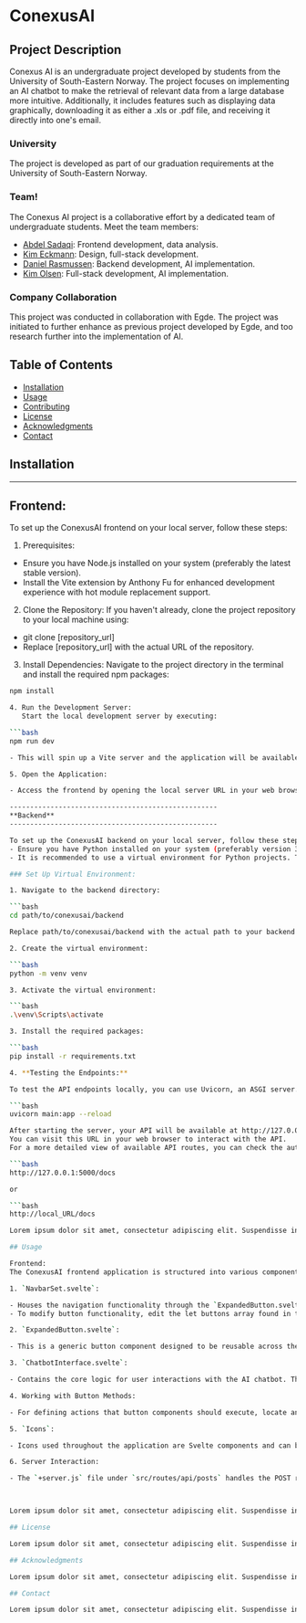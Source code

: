 # ConexusAI

## Project Description

Conexus AI is an undergraduate project developed by students from the University of South-Eastern Norway. The project focuses on implementing an AI chatbot to make the retrieval of relevant data from a large database more intuitive. Additionally, it includes features such as displaying data graphically, downloading it as either a .xls or .pdf file, and receiving it directly into one's email.

### University

The project is developed as part of our graduation requirements at the University of South-Eastern Norway.

### Team!

The Conexus AI project is a collaborative effort by a dedicated team of undergraduate students. Meet the team members:

- [Abdel Sadaqi](link-to-profile): Frontend development, data analysis.
- [Kim Eckmann](link-to-profile): Design, full-stack development.
- [Daniel Rasmussen](link-to-profile): Backend development, AI implementation.
- [Kim Olsen](link-to-profile): Full-stack development, AI implementation.

### Company Collaboration

This project was conducted in collaboration with Egde. The project was initiated to further enhance as previous project developed by Egde, and too research further into the implementation of AI.

## Table of Contents

- [Installation](#installation)
- [Usage](#usage)
- [Contributing](#contributing)
- [License](#license)
- [Acknowledgments](#acknowledgments)
- [Contact](#contact)

## Installation
---------------------------------------------------
**Frontend:**
---------------------------------------------------
To set up the ConexusAI frontend on your local server, follow these steps:

1. Prerequisites:

- Ensure you have Node.js installed on your system (preferably the latest stable version).
- Install the Vite extension by Anthony Fu for enhanced development experience with hot module replacement support.

2. Clone the Repository:
   If you haven't already, clone the project repository to your local machine using:

- git clone [repository_url]
- Replace [repository_url] with the actual URL of the repository.

3. Install Dependencies:
   Navigate to the project directory in the terminal and install the required npm packages:

```bash
npm install

4. Run the Development Server:
   Start the local development server by executing:

```bash
npm run dev

- This will spin up a Vite server and the application will be available on a local URL, typically http://localhost:3000.

5. Open the Application:

- Access the frontend by opening the local server URL in your web browser.

---------------------------------------------------
**Backend**
---------------------------------------------------

To set up the ConexusAI backend on your local server, follow these steps:
- Ensure you have Python installed on your system (preferably version 3.12 or newer).
- It is recommended to use a virtual environment for Python projects. This keeps dependencies for the project separate and organized.

### Set Up Virtual Environment:

1. Navigate to the backend directory:

```bash
cd path/to/conexusai/backend

Replace path/to/conexusai/backend with the actual path to your backend directory.

2. Create the virtual environment:

```bash
python -m venv venv

3. Activate the virtual environment:

```bash
.\venv\Scripts\activate

3. Install the required packages:

```bash
pip install -r requirements.txt

4. **Testing the Endpoints:**

To test the API endpoints locally, you can use Uvicorn, an ASGI server. Run the following command from the root of your backend directory:

```bash
uvicorn main:app --reload

After starting the server, your API will be available at http://127.0.0.1:5000 by default.
You can visit this URL in your web browser to interact with the API.
For a more detailed view of available API routes, you can check the automatically generated documentation by navigating to:

```bash
http://127.0.0.1:5000/docs

or

```bash
http://local_URL/docs

Lorem ipsum dolor sit amet, consectetur adipiscing elit. Suspendisse interdum faucibus iaculis. Nullam suscipit metus sed sem elementum, nec lacinia quam euismod. Mauris in sem nunc. Integer egestas consequat fringilla. Curabitur auctor, nunc porttitor sodales condimentum, massa sapien rhoncus elit, at pretium ex nisl eu velit. Sed ut metus eu mauris viverra feugiat. Etiam vel hendrerit neque, nec tincidunt mauris. Proin egestas sed sem at accumsan. Morbi sagittis lectus tincidunt nunc placerat, vel lobortis risus pharetra. Mauris sit amet justo ex. Proin nulla massa, lacinia eget pellentesque ac, egestas ut nibh. Proin augue lectus, posuere pharetra sollicitudin nec, facilisis a risus. Maecenas ac neque et felis rutrum sollicitudin et id felis. Interdum et malesuada fames ac ante ipsum primis in faucibus. Suspendisse sodales justo nec risus dapibus convallis.

## Usage

Frontend:
The ConexusAI frontend application is structured into various components, each serving a specific purpose within the user interface:

1. `NavbarSet.svelte`:

- Houses the navigation functionality through the `ExpandedButton.svelte` components.
- To modify button functionality, edit the let buttons array found in the `+page.svelte` file located under `src/routes`.

2. `ExpandedButton.svelte`:

- This is a generic button component designed to be reusable across the application. Button behaviors can be customized via props.

3. `ChatbotInterface.svelte`:

- Contains the core logic for user interactions with the AI chatbot. This component manages both input and output of the chat interface.

4. Working with Button Methods:

- For defining actions that button components should execute, locate and edit the `buttonMethods.js` file within `src/lib`.

5. `Icons`:

- Icons used throughout the application are Svelte components and can be found under `src/lib/icons`.

6. Server Interaction:

- The `+server.js` file under `src/routes/api/posts` handles the POST requests to the backend. Any modifications to how the frontend communicates with the backend via POST requests should be made here.



Lorem ipsum dolor sit amet, consectetur adipiscing elit. Suspendisse interdum faucibus iaculis. Nullam suscipit metus sed sem elementum, nec lacinia quam euismod. Mauris in sem nunc. Integer egestas consequat fringilla. Curabitur auctor, nunc porttitor sodales condimentum, massa sapien rhoncus elit, at pretium ex nisl eu velit. Sed ut metus eu mauris viverra feugiat. Etiam vel hendrerit neque, nec tincidunt mauris. Proin egestas sed sem at accumsan. Morbi sagittis lectus tincidunt nunc placerat, vel lobortis risus pharetra. Mauris sit amet justo ex. Proin nulla massa, lacinia eget pellentesque ac, egestas ut nibh. Proin augue lectus, posuere pharetra sollicitudin nec, facilisis a risus. Maecenas ac neque et felis rutrum sollicitudin et id felis. Interdum et malesuada fames ac ante ipsum primis in faucibus. Suspendisse sodales justo nec risus dapibus convallis.

## License

Lorem ipsum dolor sit amet, consectetur adipiscing elit. Suspendisse interdum faucibus iaculis. Nullam suscipit metus sed sem elementum, nec lacinia quam euismod. Mauris in sem nunc. Integer egestas consequat fringilla. Curabitur auctor, nunc porttitor sodales condimentum, massa sapien rhoncus elit, at pretium ex nisl eu velit. Sed ut metus eu mauris viverra feugiat. Etiam vel hendrerit neque, nec tincidunt mauris. Proin egestas sed sem at accumsan. Morbi sagittis lectus tincidunt nunc placerat, vel lobortis risus pharetra. Mauris sit amet justo ex. Proin nulla massa, lacinia eget pellentesque ac, egestas ut nibh. Proin augue lectus, posuere pharetra sollicitudin nec, facilisis a risus. Maecenas ac neque et felis rutrum sollicitudin et id felis. Interdum et malesuada fames ac ante ipsum primis in faucibus. Suspendisse sodales justo nec risus dapibus convallis.

## Acknowledgments

Lorem ipsum dolor sit amet, consectetur adipiscing elit. Suspendisse interdum faucibus iaculis. Nullam suscipit metus sed sem elementum, nec lacinia quam euismod. Mauris in sem nunc. Integer egestas consequat fringilla. Curabitur auctor, nunc porttitor sodales condimentum, massa sapien rhoncus elit, at pretium ex nisl eu velit. Sed ut metus eu mauris viverra feugiat. Etiam vel hendrerit neque, nec tincidunt mauris. Proin egestas sed sem at accumsan. Morbi sagittis lectus tincidunt nunc placerat, vel lobortis risus pharetra. Mauris sit amet justo ex. Proin nulla massa, lacinia eget pellentesque ac, egestas ut nibh. Proin augue lectus, posuere pharetra sollicitudin nec, facilisis a risus. Maecenas ac neque et felis rutrum sollicitudin et id felis. Interdum et malesuada fames ac ante ipsum primis in faucibus. Suspendisse sodales justo nec risus dapibus convallis.

## Contact

Lorem ipsum dolor sit amet, consectetur adipiscing elit. Suspendisse interdum faucibus iaculis. Nullam suscipit metus sed sem elementum, nec lacinia quam euismod. Mauris in sem nunc. Integer egestas consequat fringilla. Curabitur auctor, nunc porttitor sodales condimentum, massa sapien rhoncus elit, at pretium ex nisl eu velit. Sed ut metus eu mauris viverra feugiat. Etiam vel hendrerit neque, nec tincidunt mauris. Proin egestas sed sem at accumsan. Morbi sagittis lectus tincidunt nunc placerat, vel lobortis risus pharetra. Mauris sit amet justo ex. Proin nulla massa, lacinia eget pellentesque ac, egestas ut nibh. Proin augue lectus, posuere pharetra sollicitudin nec, facilisis a risus. Maecenas ac neque et felis rutrum sollicitudin et id felis. Interdum et malesuada fames ac ante ipsum primis in faucibus. Suspendisse sodales justo nec risus dapibus convallis.
